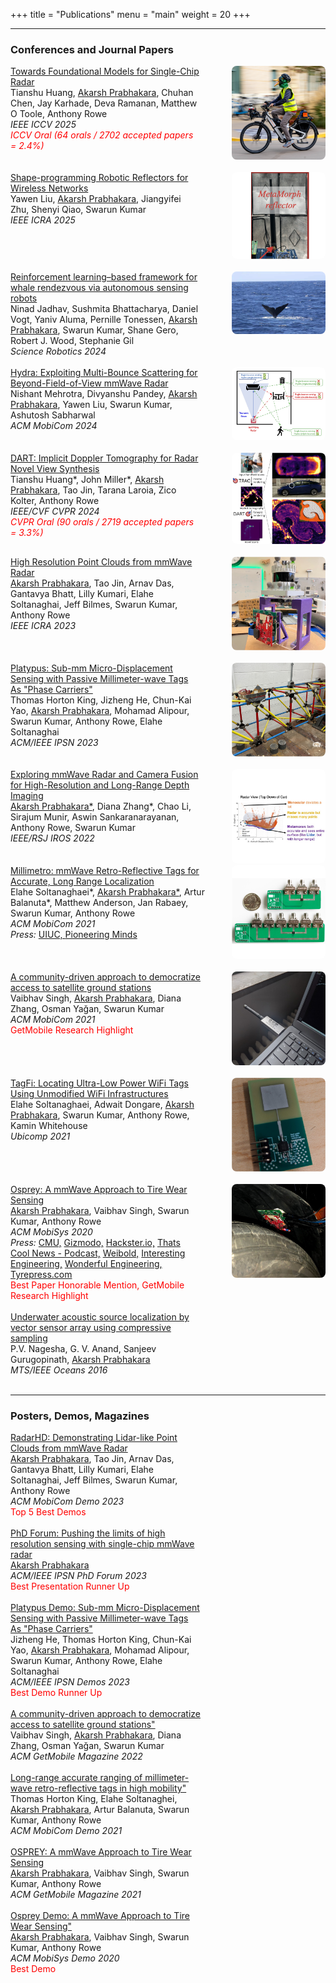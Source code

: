 +++
title = "Publications"
menu = "main"
weight = 20
+++

---

<h3>Conferences and Journal Papers</h3>

<div style="display:flex; flex-wrap:wrap; align-items:flex-start; gap:50px;">

  <!-- Text column -->
  <div style="flex:1; min-width:250px;">
    <a href="/publications/">Towards Foundational Models for Single-Chip Radar</a><br>
    Tianshu Huang, <ins>Akarsh Prabhakara</ins>, Chuhan Chen, Jay Karhade, Deva Ramanan, Matthew O Toole, Anthony Rowe <br>
    <em>IEEE ICCV 2025</em><br>
    <span style="color: red;"><em>ICCV Oral (64 orals / 2702 accepted papers = 2.4%)</em></span>
  </div>

  <!-- Image column -->
  <div style="flex:0 0 150px; text-align:center;">
    <img src="/images/grt.jpg" alt="Description" style="width:100%; max-width:150px; border-radius:8px;">
  </div>

</div>

<br>

<div style="display:flex; flex-wrap:wrap; align-items:flex-start; gap:50px;">

  <!-- Text column -->
  <div style="flex:1; min-width:250px;">
    <a href="/files/metamorph-icra25.pdf">Shape-programming Robotic Reflectors for Wireless Networks</a><br>
    Yawen Liu, <ins>Akarsh Prabhakara</ins>, Jiangyifei Zhu, Shenyi Qiao, Swarun Kumar <br>
    <em>IEEE ICRA 2025</em>
  </div>

  <!-- Image column -->
  <div style="flex:0 0 150px; text-align:center;">
    <img src="/images/metamorph.png" alt="Description" style="width:100%; max-width:150px; border-radius:8px;">
  </div>

</div>

<br>

<div style="display:flex; flex-wrap:wrap; align-items:flex-start; gap:50px;">

  <!-- Text column -->
  <div style="flex:1; min-width:250px;">
    <a href="/files/avatars-scirobotics24.pdf">Reinforcement learning–based framework for whale rendezvous via autonomous sensing robots</a><br>
    Ninad Jadhav, Sushmita Bhattacharya, Daniel Vogt, Yaniv Aluma, Pernille Tonessen, <ins>Akarsh Prabhakara</ins>, Swarun Kumar, Shane Gero, Robert J. Wood, Stephanie Gil <br>
    <em>Science Robotics 2024</em>
  </div>

  <!-- Image column -->
  <div style="flex:0 0 150px; text-align:center;">
    <img src="/images/avatars.jpg" alt="Description" style="width:100%; max-width:150px; border-radius:8px;">
  </div>

</div>

<br>

<div style="display:flex; flex-wrap:wrap; align-items:flex-start; gap:50px;">

  <!-- Text column -->
  <div style="flex:1; min-width:250px;">
    <a href="/files/hydra-mobicom24.pdf">Hydra: Exploiting Multi-Bounce Scattering for Beyond-Field-of-View mmWave Radar</a><br>
    Nishant Mehrotra, Divyanshu Pandey, <ins>Akarsh Prabhakara</ins>, Yawen Liu, Swarun Kumar, Ashutosh Sabharwal <br>
    <em>ACM MobiCom 2024</em>
  </div>

  <!-- Image column -->
  <div style="flex:0 0 150px; text-align:center;">
    <img src="/images/hydra_sq.jpg" alt="Description" style="width:100%; max-width:150px; border-radius:8px;">
  </div>

</div>

<br>

<div style="display:flex; flex-wrap:wrap; align-items:flex-start; gap:50px;">

  <!-- Text column -->
  <div style="flex:1; min-width:250px;">
    <a href="/files/dart-cvpr24.pdf">DART: Implicit Doppler Tomography for Radar Novel View Synthesis</a><br>
    Tianshu Huang*, John Miller*, <ins>Akarsh Prabhakara</ins>, Tao Jin, Tarana Laroia, Zico Kolter, Anthony Rowe <br>
    <em>IEEE/CVF CVPR 2024</em><br>
    <span style="color: red;"><em>CVPR Oral (90 orals / 2719 accepted papers = 3.3%)</em></span>
  </div>

  <!-- Image column -->
  <div style="flex:0 0 150px; text-align:center;">
    <img src="/images/dart_sq.jpg" alt="Description" style="width:100%; max-width:150px; border-radius:8px;">
  </div>

</div>

<br>

<div style="display:flex; flex-wrap:wrap; align-items:flex-start; gap:50px;">

  <!-- Text column -->
  <div style="flex:1; min-width:250px;">
    <a href="/files/radarhd-icra23.pdf">High Resolution Point Clouds from mmWave Radar</a><br>
    <ins>Akarsh Prabhakara</ins>, Tao Jin, Arnav Das, Gantavya Bhatt, Lilly Kumari, Elahe Soltanaghai, Jeff Bilmes, Swarun Kumar, Anthony Rowe <br>
    <em>IEEE ICRA 2023</em>
  </div>

  <!-- Image column -->
  <div style="flex:0 0 150px; text-align:center;">
    <img src="/images/radarhd_sq.jpg" alt="Description" style="width:100%; max-width:150px; border-radius:8px;">
  </div>

</div>

<br>

<div style="display:flex; flex-wrap:wrap; align-items:flex-start; gap:50px;">

  <!-- Text column -->
  <div style="flex:1; min-width:250px;">
    <a href="/files/platypus-ipsn23.pdf">Platypus: Sub-mm Micro-Displacement Sensing with Passive Millimeter-wave Tags As "Phase Carriers"</a><br>
    Thomas Horton King, Jizheng He, Chun-Kai Yao, <ins>Akarsh Prabhakara</ins>, Mohamad Alipour, Swarun Kumar, Anthony Rowe, Elahe Soltanaghai <br>
    <em>ACM/IEEE IPSN 2023</em>
  </div>

  <!-- Image column -->
  <div style="flex:0 0 150px; text-align:center;">
    <img src="/images/platypus_sq.jpg" alt="Description" style="width:100%; max-width:150px; border-radius:8px;">
  </div>

</div>

<br>

<div style="display:flex; flex-wrap:wrap; align-items:flex-start; gap:50px;">

  <!-- Text column -->
  <div style="flex:1; min-width:250px;">
    <a href="/files/metamoran-iros22.pdf">Exploring mmWave Radar and Camera Fusion for High-Resolution and Long-Range Depth Imaging</a><br>
    <ins>Akarsh Prabhakara*</ins>, Diana Zhang*, Chao Li, Sirajum Munir, Aswin Sankaranarayanan, Anthony Rowe, Swarun Kumar <br>
    <em>IEEE/RSJ IROS 2022</em>
  </div>

  <!-- Image column -->
  <div style="flex:0 0 150px; text-align:center;">
    <img src="/images/metamoran_sq.jpg" alt="Description" style="width:100%; max-width:150px; border-radius:8px;">
  </div>

</div>


<div style="display:flex; flex-wrap:wrap; align-items:flex-start; gap:20px;">

  <!-- Text column -->
  <div style="flex:1; min-width:250px;">
    <a href="/files/millimetro-mobicom21.pdf">Millimetro: mmWave Retro-Reflective Tags for Accurate, Long Range Localization</a><br>
    Elahe Soltanaghaei*, <ins>Akarsh Prabhakara*</ins>, Artur Balanuta*, Matthew Anderson, Jan Rabaey, Swarun Kumar, Anthony Rowe <br>
    <em>ACM MobiCom 2021</em><br>
   <em>Press:</em> <a href="https://cs.illinois.edu/news/soltanaghais-millimetro-delivers-a-low-power-high-accuracy-tag-that-can-improve-applications-ranging-from-autonomous-driving-to-the-metaverse">UIUC, </a>  <a href="https://www.pioneeringminds.com/low-power-high-accuracy-tag-improve-autonomous-driving/">Pioneering Minds</a> 
  </div>

  <!-- Image column -->
  <div style="flex:0 0 150px; text-align:center;">
    <img src="/images/millimetro_sq.jpg" alt="Description" style="width:100%; max-width:150px; border-radius:8px;">
  </div>

</div>

<br>

<div style="display:flex; flex-wrap:wrap; align-items:flex-start; gap:50px;">

  <!-- Text column -->
  <div style="flex:1; min-width:250px;">
    <a href="/files/quasar-mobicom21.pdf">A community-driven approach to democratize access to satellite ground stations</a><br>
    Vaibhav Singh, <ins>Akarsh Prabhakara</ins>, Diana Zhang, Osman Yağan, Swarun Kumar <br>
    <em>ACM MobiCom 2021</em><br>
    <span style="color: red;">GetMobile Research Highlight</span>
  </div>

  <!-- Image column -->
  <div style="flex:0 0 150px; text-align:center;">
    <img src="/images/quasar_sq.jpg" alt="Description" style="width:100%; max-width:150px; border-radius:8px;">
  </div>

</div>

<br>

<div style="display:flex; flex-wrap:wrap; align-items:flex-start; gap:50px;">

  <!-- Text column -->
  <div style="flex:1; min-width:250px;">
    <a href="/files/tagfi-ubicomp21.pdf">TagFi: Locating Ultra-Low Power WiFi Tags Using Unmodified WiFi Infrastructures</a><br>
    Elahe Soltanaghaei, Adwait Dongare, <ins>Akarsh Prabhakara</ins>, Swarun Kumar, Anthony Rowe, Kamin Whitehouse<br>
    <em>Ubicomp 2021</em>
  </div>

  <!-- Image column -->
  <div style="flex:0 0 150px; text-align:center;">
    <img src="/images/tagfi_sq.jpg" alt="Description" style="width:100%; max-width:150px; border-radius:8px;">
  </div>

</div>

<br>

<div style="display:flex; flex-wrap:wrap; align-items:flex-start; gap:50px;">

  <!-- Text column -->
  <div style="flex:1; min-width:250px;">
    <a href="/files/osprey-mobisys20.pdf">Osprey: A mmWave Approach to Tire Wear Sensing</a><br>
    <ins>Akarsh Prabhakara</ins>, Vaibhav Singh, Swarun Kumar, Anthony Rowe <br>
    <em>ACM MobiSys 2020</em><br>
    <em>Press:</em> <a href="https://www.ece.cmu.edu/news-and-events/story/2020/07/sensing-tire-wear.html">CMU,</a> <a href="https://gizmodo.com/researchers-find-that-radar-can-be-used-to-detect-a-nai-1844635816)">Gizmodo,</a> <a href="https://www.hackster.io/news/researchers-develop-system-that-monitors-tire-wear-in-real-time-4ff4d9c738f3">Hackster.io,</a> <a href="https://thatscoolnews.com/episode/21-osprey-mmwaves-sense-tire-wear-akarsh/">Thats Cool News - Podcast,</a> <a href="https://weibold.com/radar-to-monitor-tire-wear-developed-by-american-engineers">Weibold,</a> <a href="https://interestingengineering.com/innovation/radar-can-be-used-to-detect-tire-wear-and-tear-nail-punctures">Interesting Engineering,</a> <a href="https://wonderfulengineering.com/this-radar-based-device-can-detect-tire-punctures-along-with-wear-and-tear/">Wonderful Engineering,</a> <a href="https://www.tyrepress.com/2020/08/measuring-tyre-wear-with-on-car-radar/">Tyrepress.com</a><br>
    <span style="color: red;">Best Paper Honorable Mention, GetMobile Research Highlight</span>
  </div>

  <!-- Image column -->
  <div style="flex:0 0 150px; text-align:center;">
    <img src="/images/osprey_sq.jpg" alt="Description" style="width:100%; max-width:150px; border-radius:8px;">
  </div>

</div>

<br>


<div style="display:flex; flex-wrap:wrap; align-items:flex-start; gap:50px;">

  <!-- Text column -->
  <div style="flex:1; min-width:250px;">
    <a href="/files/oceans16.pdf">Underwater acoustic source localization by vector sensor array using compressive sampling</a><br>
    P.V. Nagesha, G. V. Anand, Sanjeev Gurugopinath, <ins>Akarsh Prabhakara</ins> <br>
    <em>MTS/IEEE Oceans 2016</em>
  </div>

  <!-- Image column -->
  <div style="flex:0 0 150px; text-align:center;">

  </div>

</div>

<br>

---

<h3>Posters, Demos, Magazines</h3>


<div style="display:flex; flex-wrap:wrap; align-items:flex-start; gap:50px;">

  <!-- Text column -->
  <div style="flex:1; min-width:250px;">
    <a href="/files/radarhd-demo-mobicom23.pdf">RadarHD: Demonstrating Lidar-like Point Clouds from mmWave Radar</a><br>
    <ins>Akarsh Prabhakara</ins>, Tao Jin, Arnav Das, Gantavya Bhatt, Lilly Kumari, Elahe Soltanaghai, Jeff Bilmes, Swarun Kumar, Anthony Rowe <br>
    <em>ACM MobiCom Demo 2023</em><br>
    <span style="color: red;">Top 5 Best Demos</span>
  </div>

  <!-- Image column -->
  <div style="flex:0 0 150px; text-align:center;">
  </div>

</div>

<br>


<div style="display:flex; flex-wrap:wrap; align-items:flex-start; gap:50px;">

  <!-- Text column -->
  <div style="flex:1; min-width:250px;">
    <a href="/files/phdforum-ipsn23.pdf">PhD Forum: Pushing the limits of high resolution sensing with single-chip mmWave radar</a><br>
    <ins>Akarsh Prabhakara</ins> <br>
    <em>ACM/IEEE IPSN PhD Forum 2023</em><br>
    <span style="color: red;">Best Presentation Runner Up</span>
  </div>

  <!-- Image column -->
  <div style="flex:0 0 150px; text-align:center;">
  </div>

</div>

<br>


<div style="display:flex; flex-wrap:wrap; align-items:flex-start; gap:50px;">

  <!-- Text column -->
  <div style="flex:1; min-width:250px;">
    <a href="/files/osprey-mobisys20.pdf">Platypus Demo: Sub-mm Micro-Displacement Sensing with Passive Millimeter-wave Tags As "Phase Carriers"</a><br>
    Jizheng He, Thomas Horton King, Chun-Kai Yao, <ins>Akarsh Prabhakara</ins>, Mohamad Alipour, Swarun Kumar, Anthony Rowe, Elahe Soltanaghai <br>
    <em>ACM/IEEE IPSN Demos 2023</em><br>
    <span style="color: red;">Best Demo Runner Up</span>
  </div>

  <!-- Image column -->
  <div style="flex:0 0 150px; text-align:center;">
  </div>

</div>

<br>

<div style="display:flex; flex-wrap:wrap; align-items:flex-start; gap:50px;">

  <!-- Text column -->
  <div style="flex:1; min-width:250px;">
    <a href="/files/quasar-getmobile22.pdf">A community-driven approach to democratize access to satellite ground stations"</a><br>
    Vaibhav Singh, <ins>Akarsh Prabhakara</ins>, Diana Zhang, Osman Yağan, Swarun Kumar <br>
    <em>ACM GetMobile Magazine 2022</em>
  </div>

  <!-- Image column -->
  <div style="flex:0 0 150px; text-align:center;">
  </div>

</div>

<br>

<div style="display:flex; flex-wrap:wrap; align-items:flex-start; gap:50px;">

  <!-- Text column -->
  <div style="flex:1; min-width:250px;">
    <a href="/files/millimetro-demo-mobicom21.pdf">Long-range accurate ranging of millimeter-wave retro-reflective tags in high mobility"</a><br>
    Thomas Horton King, Elahe Soltanaghei, <ins>Akarsh Prabhakara</ins>, Artur Balanuta, Swarun Kumar, Anthony Rowe <br>
    <em>ACM MobiCom Demo 2021</em>
  </div>

  <!-- Image column -->
  <div style="flex:0 0 150px; text-align:center;">
  </div>

</div>

<br>

<div style="display:flex; flex-wrap:wrap; align-items:flex-start; gap:50px;">

  <!-- Text column -->
  <div style="flex:1; min-width:250px;">
    <a href="/files/osprey-getmobile21.pdf">OSPREY: A mmWave Approach to Tire Wear Sensing</a><br>
    <ins>Akarsh Prabhakara</ins>, Vaibhav Singh, Swarun Kumar, Anthony Rowe <br>
    <em>ACM GetMobile Magazine 2021</em>
  </div>

  <!-- Image column -->
  <div style="flex:0 0 150px; text-align:center;">
  </div>

</div>

<br>

<div style="display:flex; flex-wrap:wrap; align-items:flex-start; gap:50px;">

  <!-- Text column -->
  <div style="flex:1; min-width:250px;">
    <a href="/files/osprey-demo-mobisys20.pdf">Osprey Demo: A mmWave Approach to Tire Wear Sensing"</a><br>
    <ins>Akarsh Prabhakara</ins>, Vaibhav Singh, Swarun Kumar, Anthony Rowe <br>
    <em>ACM MobiSys Demo 2020</em><br>
    <span style="color: red;">Best Demo</span>
  </div>

  <!-- Image column -->
  <div style="flex:0 0 150px; text-align:center;">
  </div>

</div>
